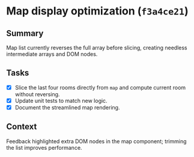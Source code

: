 # Map display optimization (`f3a4ce21`)

## Summary
Map list currently reverses the full array before slicing, creating needless intermediate arrays and DOM nodes.

## Tasks
- [x] Slice the last four rooms directly from `map` and compute current room without reversing.
- [x] Update unit tests to match new logic.
- [x] Document the streamlined map rendering.

## Context
Feedback highlighted extra DOM nodes in the map component; trimming the list improves performance.
